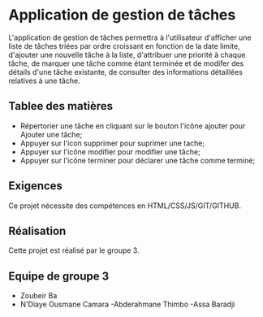 # Application de gestion de tâches

L'application de gestion de tâches permettra à l'utilisateur d'afficher une liste de tâches triées par ordre croissant en fonction de la date limite, d'ajouter une nouvelle tâche à la liste, d'attribuer une priorité à chaque tâche, de marquer une tâche comme étant terminée et de modifer des détails d'une tâche existante, de consulter des informations détaillées relatives à une tâche.

## Tablee des matières

- Répertorier une tâche en cliquant sur le bouton l'icône ajouter pour Ajouter une tâche;
- Appuyer sur l'icon supprimer pour suprimer une tache;
- Appuyer sur l'icône modifier pour modifier une tâche; 
- Appuyer sur l'icône terminer pour déclarer une tâche comme terminé; 

## Exigences

Ce projet nécessite des compétences en HTML/CSS/JS/GIT/GITHUB.

## Réalisation

Cette projet est réalisé par le groupe 3.

## Equipe de groupe 3 
  - Zoubeir Ba
  - N'Diaye Ousmane Camara
  -Abderahmane Thimbo 
  -Assa Baradji
